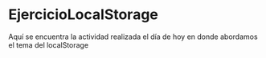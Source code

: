 # EjercicioLocalStorage
Aquí se encuentra la actividad realizada el día de hoy en donde abordamos el tema del localStorage

